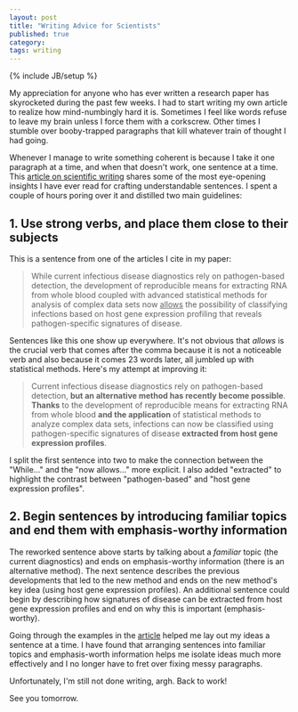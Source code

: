 ```yaml
---
layout: post
title: "Writing Advice for Scientists"
published: true
category:
tags: writing
---
```

{% include JB/setup %}

My appreciation for anyone who has ever written a research paper has skyrocketed during the past few weeks. I had to start writing my own article to realize how mind-numbingly hard it is. Sometimes I feel like words refuse to leave my brain unless I force them with a corkscrew. Other times I stumble over booby-trapped paragraphs that kill whatever train of thought I had going.

Whenever I manage to write something coherent is because I take it one paragraph at a time, and when that doesn't work, one sentence at a time. This [article on scientific writing](http://www.americanscientist.org/issues/id.877,y.0,no.,content.true,page.1,css.print/issue.aspx) shares some of the most eye-opening insights I have ever read for crafting understandable sentences. I spent a couple of hours poring over it and distilled two main guidelines:

## 1. Use strong verbs, and place them close to their subjects

This is a sentence from one of the articles I cite in my paper:

> While current infectious disease diagnostics rely on pathogen-based detection, the development of reproducible means for extracting RNA from whole blood coupled with advanced statistical methods for analysis of complex data sets now <u>allows</u> the possibility of classifying infections based on host gene expression profiling that reveals pathogen-specific signatures of disease.

Sentences like this one show up everywhere. It's not obvious that *allows* is the crucial verb that comes after the comma because it is not a noticeable verb and also because it comes 23 words later, all jumbled up with statistical methods. Here's my attempt at improving it:

> Current infectious disease diagnostics rely on pathogen-based detection, **but an alternative method has recently become possible**. **Thanks** to the development of reproducible means for extracting RNA from whole blood **and the application** of statistical methods to analyze complex data sets, infections can now be classified using pathogen-specific signatures of disease **extracted from host gene expression profiles**.

I split the first sentence into two to make the connection between the "While..." and the "now allows..." more explicit. I also added "extracted" to highlight the contrast between "pathogen-based" and "host gene expression profiles".

## 2. Begin sentences by introducing familiar topics and end them with emphasis-worthy information

The reworked sentence above starts by talking about a *familiar* topic (the current diagnostics) and ends on emphasis-worthy information (there is an alternative method). The next sentence describes the previous developments that led to the new method and ends on the new method's key idea (using host gene expression profiles). An additional sentence could begin by describing how signatures of disease can be extracted from host gene expression profiles and end on why this is important (emphasis-worthy).

Going through the examples in the [article](http://www.americanscientist.org/issues/id.877,y.0,no.,content.true,page.1,css.print/issue.aspx) helped me lay out my ideas a sentence at a time. I have found that arranging sentences into familiar topics and emphasis-worth information helps me isolate ideas much more effectively and I no longer have to fret over fixing messy paragraphs.

Unfortunately, I'm still not done writing, argh. Back to work!

See you tomorrow.